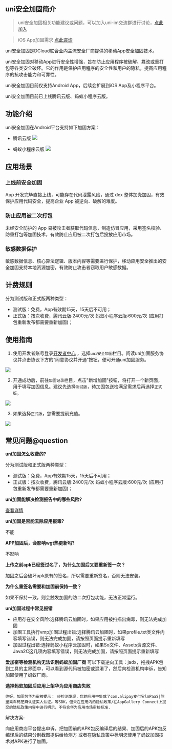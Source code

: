 ## uni安全加固简介
> uni安全加固相关功能建议或问题，可以加入uni-im交流群进行讨论，[点此加入](https://im.dcloud.net.cn/#/?joinGroup=64cb6a4e8f0d19117baf79cd)

> iOS App加固需求 [点此咨询](https://dev.dcloud.net.cn/pages/app-safe/ios-safe-group)

uni安全加固是DCloud联合业内主流安全厂商提供的移动App安全加固技术。

uni安全加固对移动App进行安全性增强，旨在防止应用程序被破解、篡改或重打包等各类安全破坏。它的作用是保护应用程序的安全性和用户的隐私，提高应用程序的抗攻击能力和可靠性。

uni安全加固目前仅支持Android App，后续会扩展到iOS App及小程序平台。

uni安全加固目前已上线腾讯云版、蚂蚁⼩程序云版。

## 功能介绍

uni安全加固在Android平台支持如下加固方案：
- 腾讯云版
![](https://qiniu-web-assets.dcloud.net.cn/unidoc/zh/app-reinforce/20230822005.png)

- 蚂蚁⼩程序云版
![](https://qiniu-web-assets.dcloud.net.cn/unidoc/zh/app-reinforce/20230822006.png)

## 应用场景

### 上线前安全加固

App 开发完毕直接上线，可能存在代码泄露风险，通过 dex 整体加壳加固，有效保护应用代码安全，提高企业 App 被逆向、破解的难度。

### 防止应用被二次打包

未经安全防护的 App 易被攻击者获取代码信息，制造仿冒应用，采用签名校验、防重打包等加固技术，有效防止应用被二次打包后投放应用市场。

### 敏感数据保护

敏感数据信息、核心算法逻辑、版本内容等需要进行保护，移动应用安全推出的安全加固支持本地资源加密，有效防止攻击者窃取用户敏感数据。

## 计费规则

分为测试版和正式版两种类型：
 
 - 测试版：免费，App有效期15天，15天后不可用；
 - 正式版：按次收费，腾讯云版:2400元/次 蚂蚁⼩程序云版:600元/次 (应用打包重新发布都需要重新加固)；

## 使用指南

1. 使用开发者账号登录[开发者中心](https://dev.dcloud.net.cn/) ，选择`uni安全加固`栏目。阅读uni加固服务协议并点击协议下方的“同意协议并开通”按钮，便可开通uni加固服务。

![](https://qiniu-web-assets.dcloud.net.cn/unidoc/zh/app-reinforce/20230822001.png)

2. 开通成功后，前往`加固记录`栏目，点击"新增加固"按钮，将打开一个新页面，用于填写加固信息。建议先选择`测试版`，待加固包送检满足需求后再选择`正式版`。

![](https://qiniu-web-assets.dcloud.net.cn/unidoc/zh/app-reinforce/20231208_01.png)

3. 如果选择`正式版`，您需要提前充值。

![](https://qiniu-web-assets.dcloud.net.cn/unidoc/zh/app-reinforce/20230822002_02.png)




## 常见问题@question
**uni加固怎么收费的?**

分为测试版和正式版两种类型：
 
 - 测试版：免费，App有效期15天，15天后不可用；
 - 正式版：按次收费，腾讯云版:2400元/次 蚂蚁⼩程序云版:600元/次 (应用打包重新发布都需要重新加固)；

**uni加固能解决检测报告中的哪些风险?**

 [查看详情](https://ask.dcloud.net.cn/article/40855)

**uni加固是否能去除应用报毒?**
 
 不能
 
**APP加固后，会影响wgt热更新吗?**
 
 不影响
 
**上传之前apk已经签过名了，为什么加固后又要重新签一次？**

加固之后会破坏apk原有的签名，所以需要重新签名，否则无法安装。

**为什么重签名需要和加固前保持一致？**

如果不保持一致，则会触发加固的防二次打包功能，无法正常运行。

 **uni加固过程中常见报错**
 
  - 应用存在安全风险:选择腾讯云加固时，如果应用被扫描出病毒，则无法完成加固
  - 加固工具执行vmp加固过程出错:选择腾讯云加固时，如果profile.txt类文件内容填写错误，则无法完成加固，请按照页面提示重新填写
  - 加固过程出错:选择蚂蚁小程序云加固时，如果So文件、Assets资源文件、Java2C这几项内容填写错误，则无法完成加固，请按照页面提示重新填写
  
 **爱加密等检测机构无法识别蚂蚁加固厂商**
 可以下载逆向工具：jadx，拖拽APK包到工具的主界面中，可以看到源代码被加密或混淆了，然后向检测机构申诉，告知加固使用了蚂蚁厂商。
 
 
**选择蚂蚁加固后应用上架华为应用商店失败**

  `你好，加固包华为审核提示：
经检测发现，您的应用中集成了com.alipay支付宝lmPaaS|阿里乘车码芝麻认证实人认证。等SDK，但未在应用内的隐私政策/在AppGallery Connect上提交的隐私政策内容中进行明示，不符合华为应用市场审核标准.`

解决方案:

向应用商店平台提出申诉，把加固前的APK包反编译后的结果、加固后的APK包反编译后的结果分别截图提供给检测方 或者在隐私政策中标明您使用了蚂蚁加固技术对APK进行了加固。
 






